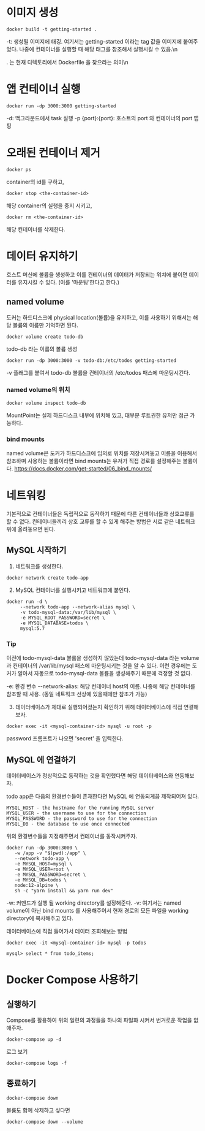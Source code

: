 # 이미지 생성
```
docker build -t getting-started .
```

-t: 생성될 이미지에 태깅. 여기서는 getting-started 이라는 tag 값을 이미지에 붙여주었다. 
나중에 컨테이너를 실행할 때 해당 태그를 참조해서 실행시킬 수 있음.\n

. 는 현재 디렉토리에서 Dockerfile 을 찾으라는 의미\n

# 앱 컨테이너 실행

```
docker run -dp 3000:3000 getting-started
```

-d: 백그라운드에서 task 실행
-p {port}:{port}: 호스트의 port 와 컨테이너의 port 맵핑

# 오래된 컨테이너 제거
```
docker ps
```
container의 id를 구하고,
```
docker stop <the-container-id>
```
해당 container의 실행을 중지 시키고,
```
docker rm <the-container-id>
```
해당 컨테이너를 삭제한다. 

# 데이터 유지하기
호스트 머신에 볼륨을 생성하고 이를 컨테이너의 데이터가 저장되는 위치에 붙이면 데이터를 유지시킬 수 있다. (이를 '마운팅'한다고 한다.)

## named volume
도커는 하드디스크에 physical location(볼륨)을 유지하고, 이를 사용하기 위해서는 해당 볼륨의 이름만 기억하면 된다. 

```
docker volume create todo-db
```
todo-db 라는 이름의 볼륨 생성

```
docker run -dp 3000:3000 -v todo-db:/etc/todos getting-started
```
-v 플래그를 붙여서 todo-db 볼륨을 컨테이너의 /etc/todos 패스에 마운팅시킨다. 

### named volume의 위치
```
docker volume inspect todo-db
```
MountPoint는 실제 하드디스크 내부에 위치해 있고, 대부분 루트권한 유저만 접근 가능하다.

### bind mounts
named volume은 도커가 하드디스크에 임의로 위치를 저장시켜놓고 이름을 이용해서 참조하며 사용하는 볼륨이라면 bind mounts는 유저가 직접 경로를 설정해주는 볼륨이다. 
https://docs.docker.com/get-started/06_bind_mounts/

# 네트워킹
기본적으로 컨테이너들은 독립적으로 동작하기 때문에 다른 컨테이너들과 상호교류를 할 수 없다. 컨테이너들끼리 상호 교류를 할 수 있게 해주는 방법은
서로 같은 네트워크 위에 올려놓으면 된다. 

## MySQL 시작하기

1. 네트워크를 생성한다. 
```
docker network create todo-app
```
2. MySQL 컨테이너를 실행시키고 네트워크에 붙인다. 
```
docker run -d \
     --network todo-app --network-alias mysql \
     -v todo-mysql-data:/var/lib/mysql \
     -e MYSQL_ROOT_PASSWORD=secret \
     -e MYSQL_DATABASE=todos \
     mysql:5.7
```
### Tip
이전에 todo-mysql-data 볼륨을 생성하지 않았는데 todo-mysql-data 라는 volume과 컨테이너의 /var/lib/mysql 패스에 마운팅시키는 것을 알 수 있다. 
이런 경우에는 도커가 알아서 자동으로 todo-mysql-data 볼륨을 생성해주기 때문에 걱정할 것 없다.

-e: 환경 변수
--network-alias: 해당 컨테이너 host의 이름. 나중에 해당 컨테이너를 참조할 때 사용. (동일 네트워크 선상에 있을때에만 참조가 가능)

3. 데이터베이스가 제대로 실행되어졌는지 확인하기 위해 데이터베이스에 직접 연결해보자.
```
docker exec -it <mysql-container-id> mysql -u root -p
```
password 프롬프트가 나오면 'secret' 을 입력한다. 

## MySQL 에 연결하기
데이터베이스가 정상적으로 동작하는 것을 확인했다면 해당 데이터베이스와 연동해보자. 

todo app은 다음의 환경변수들이 존재한다면 MySQL 에 연동되게끔 제작되어져 있다. 
```
MYSQL_HOST - the hostname for the running MySQL server
MYSQL_USER - the username to use for the connection
MYSQL_PASSWORD - the password to use for the connection
MYSQL_DB - the database to use once connected
```

위의 환경변수들을 지정해주면서 컨테이너를 동작시켜주자. 
```
docker run -dp 3000:3000 \
   -w /app -v "$(pwd):/app" \
   --network todo-app \
   -e MYSQL_HOST=mysql \
   -e MYSQL_USER=root \
   -e MYSQL_PASSWORD=secret \
   -e MYSQL_DB=todos \
   node:12-alpine \
   sh -c "yarn install && yarn run dev"
```
-w: 커맨드가 실행 될 working directory를 설정해준다. 
-v: 여기서는 named volume이 아닌 bind mounts 를 사용해주어서 현재 경로의 모든 파일을 working directory에 복사해주고 있다. 

데이터베이스에 직접 들어가서 데이터 조회해보는 방법
```
docker exec -it <mysql-container-id> mysql -p todos
```

```
mysql> select * from todo_items;

```

# Docker Compose 사용하기 

## 실행하기
Compose를 활용하여 위의 일련의 과정들을 하나의 파일화 시켜서 번거로운 작업을 없애주자. 
```
docker-compose up -d
```

로그 보기
```
docker-compose logs -f
```
## 종료하기
```
docker-compose down
```
볼륨도 함께 삭제하고 싶다면
```
docker-compose down --volume
```